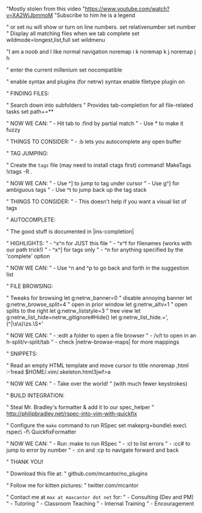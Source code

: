 "Mostly stolen from this video
"https://www.youtube.com/watch?v=XA2WjJbmmoM
"Subscribe to him he is a legend

" or set nu will show or turn on line numbers.
set relativenumber 
set number
" Display all matching files when we tab complete
set wildmode=longest,list,full
set wildmenu

"I am a noob and I like normal navigation
noremap i k
noremap k j
noremap j h

" enter the current millenium
set nocompatible

" enable syntax and plugins (for netrw)
syntax enable
filetype plugin on



" FINDING FILES:

" Search down into subfolders
" Provides tab-completion for all file-related tasks
set path+=**



" NOW WE CAN:
" - Hit tab to :find by partial match
" - Use * to make it fuzzy

" THINGS TO CONSIDER:
" - :b lets you autocomplete any open buffer


" TAG JUMPING:

" Create the `tags` file (may need to install ctags first)
command! MakeTags !ctags -R .

" NOW WE CAN:
" - Use ^] to jump to tag under cursor
" - Use g^] for ambiguous tags
" - Use ^t to jump back up the tag stack

" THINGS TO CONSIDER:
" - This doesn't help if you want a visual list of tags





" AUTOCOMPLETE:

" The good stuff is documented in |ins-completion|

" HIGHLIGHTS:
" - ^x^n for JUST this file
" - ^x^f for filenames (works with our path trick!)
" - ^x^] for tags only
" - ^n for anything specified by the 'complete' option

" NOW WE CAN:
" - Use ^n and ^p to go back and forth in the suggestion list





" FILE BROWSING:

" Tweaks for browsing
let g:netrw_banner=0        " disable annoying banner
let g:netrw_browse_split=4  " open in prior window
let g:netrw_altv=1          " open splits to the right
let g:netrw_liststyle=3     " tree view
let g:netrw_list_hide=netrw_gitignore#Hide()
let g:netrw_list_hide.=',\(^\|\s\s\)\zs\.\S\+'

" NOW WE CAN:
" - :edit a folder to open a file browser
" - <CR>/v/t to open in an h-split/v-split/tab
" - check |netrw-browse-maps| for more mappings



" SNIPPETS:

" Read an empty HTML template and move cursor to title
nnoremap ,html :-1read $HOME/.vim/.skeleton.html<CR>3jwf>a

" NOW WE CAN:
" - Take over the world!
"   (with much fewer keystrokes)









" BUILD INTEGRATION:

" Steal Mr. Bradley's formatter & add it to our spec_helper
" http://philipbradley.net/rspec-into-vim-with-quickfix

" Configure the `make` command to run RSpec
set makeprg=bundle\ exec\ rspec\ -f\ QuickfixFormatter

" NOW WE CAN:
" - Run :make to run RSpec
" - :cl to list errors
" - :cc# to jump to error by number
" - :cn and :cp to navigate forward and back





"                          THANK YOU!

"                    Download this file at:
"                github.com/mcantor/no_plugins

"                Follow me for kitten pictures:
"                     twitter.com/mcantor

"          Contact me at `max at maxcantor dot net` for:
"                  - Consulting (Dev and PM)
"                          - Tutoring
"                     - Classroom Teaching
"                     - Internal Training
"                       - Encouragement


